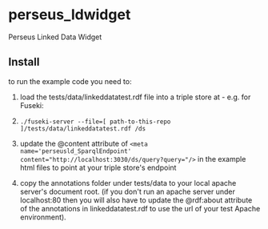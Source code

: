 perseus_ldwidget
================

Perseus Linked Data Widget

## Install 

to run the example code you need to:

1. load the tests/data/linkeddatatest.rdf file into a triple store at - e.g. for Fuseki:

2. `./fuseki-server --file=[ path-to-this-repo ]/tests/data/linkeddatatest.rdf /ds`

3. update the @content attribute of 
`<meta name='perseusld_SparqlEndpoint' content="http://localhost:3030/ds/query?query="/>`
in the example html files to point at your triple store's endpoint 

4. copy the annotations folder under tests/data to your local apache server's document root. (if you don't run an apache server under localhost:80 then you will also have to update the @rdf:about attribute of the annotations in linkeddatatest.rdf to use the url of your test Apache environment).